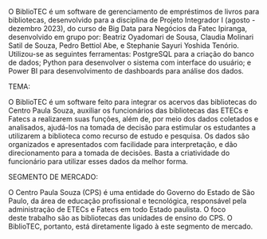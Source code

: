 O BiblioTEC é um software de gerenciamento de empréstimos de livros para bibliotecas, desenvolvido para a disciplina de Projeto Integrador I (agosto - dezembro 2023), do curso de Big Data para Negócios da Fatec Ipiranga, desenvolvido em grupo por: Beatriz Oyadomari de Sousa, Claudia Molinari Satil de Souza, Pedro Bettiol Abe, e Stephanie Sayuri Yoshida Tenório. 
Utilizou-se as seguintes ferramentas:
PostgreSQL para a criação do banco de dados;
Python para desenvolver o sistema com interface do usuário;
e Power BI para desenvolvimento de dashboards para análise dos dados.

TEMA:

O BiblioTEC é um software feito para integrar os acervos das bibliotecas do Centro Paula Souza, auxiliar os funcionários das bibliotecas das ETECs e Fatecs a realizarem suas funções, além de, por meio dos dados coletados e analisados, ajudá-los na tomada de decisão para estimular os estudantes a utilizarem a biblioteca como recurso de estudo e pesquisa. Os dados são organizados e apresentados com facilidade para interpretação, e dão direcionamento para a tomada de decisões. Basta a criatividade do funcionário para utilizar esses dados da melhor forma.

SEGMENTO DE MERCADO:

O Centro Paula Souza (CPS) é uma entidade do Governo do Estado de São Paulo, da área de educação profissional e tecnológica, responsável pela administração de ETECs e Fatecs em todo Estado paulista. O foco deste trabalho são as bibliotecas das unidades de ensino do CPS. O BiblioTEC, portanto, está diretamente ligado à este segmento de mercado.



